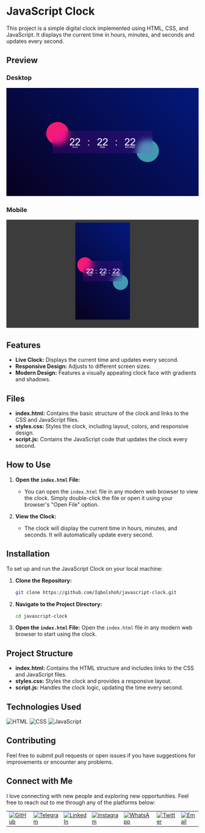 # JavaScript Clock

This project is a simple digital clock implemented using HTML, CSS, and JavaScript. It displays the current time in hours, minutes, and seconds and updates every second.

## Preview

### Desktop

![Desktop Preview](./images/desktop.png)

### Mobile

![Mobile Preview](./images/mobile.png)

## Features

- **Live Clock:** Displays the current time and updates every second.
- **Responsive Design:** Adjusts to different screen sizes.
- **Modern Design:** Features a visually appealing clock face with gradients and shadows.

## Files

- **index.html:** Contains the basic structure of the clock and links to the CSS and JavaScript files.
- **styles.css:** Styles the clock, including layout, colors, and responsive design.
- **script.js:** Contains the JavaScript code that updates the clock every second.

## How to Use

1. **Open the `index.html` File:**
   - You can open the `index.html` file in any modern web browser to view the clock. Simply double-click the file or open it using your browser's "Open File" option.

2. **View the Clock:**
   - The clock will display the current time in hours, minutes, and seconds. It will automatically update every second.

## Installation

To set up and run the JavaScript Clock on your local machine:

1. **Clone the Repository:**
   ```bash
   git clone https://github.com/Iqbolshoh/javascript-clock.git
   ```
2. **Navigate to the Project Directory:**
   ```bash
   cd javascript-clock
   ```
3. **Open the `index.html` File:**
   Open the `index.html` file in any modern web browser to start using the clock.

## Project Structure

- **index.html:** Contains the HTML structure and includes links to the CSS and JavaScript files.
- **styles.css:** Styles the clock and provides a responsive layout.
- **script.js:** Handles the clock logic, updating the time every second.

## Technologies Used

<div style="display: flex; flex-wrap: wrap; gap: 5px;">
    <img src="https://img.shields.io/badge/HTML-%23F06529.svg?style=for-the-badge&logo=html5&logoColor=white"
        alt="HTML">
    <img src="https://img.shields.io/badge/CSS-%231572B6.svg?style=for-the-badge&logo=css3&logoColor=white" alt="CSS">
    <img src="https://img.shields.io/badge/JavaScript-%23323330.svg?style=for-the-badge&logo=javascript&logoColor=%23F7DF1E"
        alt="JavaScript">
</div>

## Contributing

Feel free to submit pull requests or open issues if you have suggestions for improvements or encounter any problems.

## Connect with Me

I love connecting with new people and exploring new opportunities. Feel free to reach out to me through any of the platforms below:

<table>
    <tr>
        <td>
            <a href="https://github.com/iqbolshoh">
                <img src="https://raw.githubusercontent.com/rahuldkjain/github-profile-readme-generator/master/src/images/icons/Social/github.svg"
                    height="48" width="48" alt="GitHub" />
            </a>
        </td>
        <td>
            <a href="https://t.me/iqbolshoh_777">
                <img src="https://github.com/gayanvoice/github-active-users-monitor/blob/master/public/images/icons/telegram.svg"
                    height="48" width="48" alt="Telegram" />
            </a>
        </td>
        <td>
            <a href="https://www.linkedin.com/in/iiqbolshoh/">
                <img src="https://github.com/gayanvoice/github-active-users-monitor/blob/master/public/images/icons/linkedin.svg"
                    height="48" width="48" alt="LinkedIn" />
            </a>
        </td>
        <td>
            <a href="https://instagram.com/iqbolshoh_777" target="blank"><img align="center"
                    src="https://raw.githubusercontent.com/rahuldkjain/github-profile-readme-generator/master/src/images/icons/Social/instagram.svg"
                    alt="instagram" height="48" width="48" /></a>
        </td>
        <td>
            <a href="https://wa.me/qr/22PVFQSMQQX4F1">
                <img src="https://github.com/gayanvoice/github-active-users-monitor/blob/master/public/images/icons/whatsapp.svg"
                    height="48" width="48" alt="WhatsApp" />
            </a>
        </td>
        <td>
            <a href="https://x.com/iqbolshoh_777">
                <img src="https://img.shields.io/badge/X-000000?style=for-the-badge&logo=x&logoColor=white" height="48"
                    width="48" alt="Twitter" />
            </a>
        </td>
        <td>
            <a href="mailto:iilhomjonov777@gmail.com">
                <img src="https://github.com/gayanvoice/github-active-users-monitor/blob/master/public/images/icons/gmail.svg"
                    height="48" width="48" alt="Email" />
            </a>
        </td>
    </tr>
</table>
